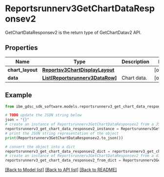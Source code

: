 # Reportsrunnerv3GetChartDataResponsev2

GetChartDataResponsev2 is the return type of GetChartDatav2 API.

## Properties

Name | Type | Description | Notes
------------ | ------------- | ------------- | -------------
**chart_layout** | [**Reportsv3ChartDisplayLayout**](Reportsv3ChartDisplayLayout.md) |  | [optional] 
**data** | [**List[Reportsrunnerv3DataRow]**](Reportsrunnerv3DataRow.md) | Chart data. | [optional] 

## Example

```python
from ibm_gdsc_sdk_software.models.reportsrunnerv3_get_chart_data_responsev2 import Reportsrunnerv3GetChartDataResponsev2

# TODO update the JSON string below
json = "{}"
# create an instance of Reportsrunnerv3GetChartDataResponsev2 from a JSON string
reportsrunnerv3_get_chart_data_responsev2_instance = Reportsrunnerv3GetChartDataResponsev2.from_json(json)
# print the JSON string representation of the object
print(Reportsrunnerv3GetChartDataResponsev2.to_json())

# convert the object into a dict
reportsrunnerv3_get_chart_data_responsev2_dict = reportsrunnerv3_get_chart_data_responsev2_instance.to_dict()
# create an instance of Reportsrunnerv3GetChartDataResponsev2 from a dict
reportsrunnerv3_get_chart_data_responsev2_from_dict = Reportsrunnerv3GetChartDataResponsev2.from_dict(reportsrunnerv3_get_chart_data_responsev2_dict)
```
[[Back to Model list]](../README.md#documentation-for-models) [[Back to API list]](../README.md#documentation-for-api-endpoints) [[Back to README]](../README.md)


